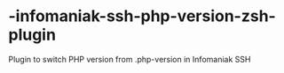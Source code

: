 # -infomaniak-ssh-php-version-zsh-plugin
Plugin to switch PHP version from .php-version in Infomaniak SSH
